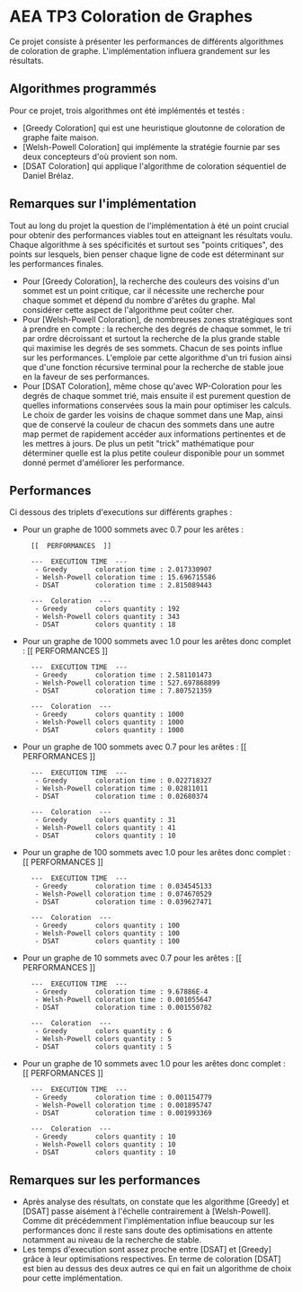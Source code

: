 # AEA TP3 Coloration de Graphes
Ce projet consiste à présenter les performances de différents algorithmes de coloration de graphe. L'implémentation influera grandement sur les résultats. 


## Algorithmes programmés
Pour ce projet, trois algorithmes ont été implémentés et testés : 

* [Greedy Coloration] qui est une heuristique gloutonne de coloration de graphe faite maison.
* [Welsh-Powell Coloration] qui implémente la stratégie fournie par ses deux concepteurs d'où provient son nom.
* [DSAT Coloration] qui applique l'algorithme de coloration séquentiel de Daniel Brélaz.

## Remarques sur l'implémentation
Tout au long du projet la question de l'implémentation à été un point crucial pour obtenir des performances viables tout en atteignant les résultats voulu. Chaque algorithme à ses spécificités et surtout ses "points critiques", des points sur lesquels, bien penser chaque ligne de code est déterminant sur les performances finales.
* Pour [Greedy Coloration], la recherche des couleurs des voisins d'un sommet est un point critique, car il nécessite une recherche pour chaque sommet et dépend du nombre d'arêtes du graphe. Mal considérer cette aspect de l'algorithme peut coûter cher.
* Pour [Welsh-Powell Coloration], de nombreuses zones stratégiques sont à prendre en compte : la recherche des degrés de chaque sommet, le tri par ordre décroissant et surtout la recherche de la plus grande stable qui maximise les degrés de ses sommets. Chacun de ses points influe sur les performances. L'emploie par cette algorithme d'un tri fusion ainsi que d'une fonction récursive terminal pour la recherche de stable joue en la faveur de ses performances.
* Pour [DSAT Coloration], même chose qu'avec WP-Coloration pour les degrés de chaque sommet trié, mais ensuite il est purement question de quelles informations conservées sous la main pour optimiser les calculs. Le choix de garder les voisins de chaque sommet dans une Map, ainsi que de conservé la couleur de chacun des sommets dans une autre map permet de rapidement accéder aux informations pertinentes et de les mettres à jours. De plus un petit "trick" mathématique pour déterminer quelle est la plus petite couleur disponible pour un sommet donné permet d'améliorer les performance.

## Performances
Ci dessous des triplets d'executions sur différents graphes :

* Pour un graphe de 1000 sommets avec 0.7 pour les arêtes : 

        [[  PERFORMANCES  ]] 
        
        ---  EXECUTION TIME  ---
         - Greedy       coloration time : 2.017330907
         - Welsh-Powell coloration time : 15.696715586
         - DSAT         coloration time : 2.815089443
        
        ---  Coloration  ---
         - Greedy       colors quantity : 192
         - Welsh-Powell colors quantity : 343
         - DSAT         colors quantity : 18

* Pour un graphe de 1000 sommets avec 1.0 pour les arêtes donc complet :
        [[  PERFORMANCES  ]] 
        
        ---  EXECUTION TIME  ---
         - Greedy       coloration time : 2.581101473
         - Welsh-Powell coloration time : 527.697868899
         - DSAT         coloration time : 7.807521359
        
        ---  Coloration  ---
         - Greedy       colors quantity : 1000
         - Welsh-Powell colors quantity : 1000
         - DSAT         colors quantity : 1000

* Pour un graphe de 100 sommets avec 0.7 pour les arêtes :
        [[  PERFORMANCES  ]] 
        
        ---  EXECUTION TIME  ---
         - Greedy       coloration time : 0.022718327
         - Welsh-Powell coloration time : 0.02811011
         - DSAT         coloration time : 0.02680374
        
        ---  Coloration  ---
         - Greedy       colors quantity : 31
         - Welsh-Powell colors quantity : 41
         - DSAT         colors quantity : 10
* Pour un graphe de 100 sommets avec 1.0 pour les arêtes donc complet :
        [[  PERFORMANCES  ]] 
        
        ---  EXECUTION TIME  ---
         - Greedy       coloration time : 0.034545133
         - Welsh-Powell coloration time : 0.074670529
         - DSAT         coloration time : 0.039627471
        
        ---  Coloration  ---
         - Greedy       colors quantity : 100
         - Welsh-Powell colors quantity : 100
         - DSAT         colors quantity : 100

* Pour un graphe de 10 sommets avec 0.7 pour les arêtes :
        [[  PERFORMANCES  ]] 
        
        ---  EXECUTION TIME  ---
         - Greedy       coloration time : 9.67886E-4
         - Welsh-Powell coloration time : 0.001055647
         - DSAT         coloration time : 0.001550782
        
        ---  Coloration  ---
         - Greedy       colors quantity : 6
         - Welsh-Powell colors quantity : 5
         - DSAT         colors quantity : 5

* Pour un graphe de 10 sommets avec 1.0 pour les arêtes donc complet :
        [[  PERFORMANCES  ]] 
        
        ---  EXECUTION TIME  ---
         - Greedy       coloration time : 0.001154779
         - Welsh-Powell coloration time : 0.001895747
         - DSAT         coloration time : 0.001993369
        
        ---  Coloration  ---
         - Greedy       colors quantity : 10
         - Welsh-Powell colors quantity : 10
         - DSAT         colors quantity : 10

## Remarques sur les performances
* Après analyse des résultats, on constate que les algorithme [Greedy] et [DSAT] passe aisément à l'échelle contrairement à [Welsh-Powell]. Comme dit précédemment l'implémentation influe beaucoup sur les performances donc il reste sans doute des optimisations en attente notamment au niveau de la recherche de stable.
* Les temps d'execution sont assez proche entre [DSAT] et [Greedy] grâce à leur optimisations respectives.
En terme de coloration [DSAT] est bien au dessus des deux autres ce qui en fait un algorithme de choix pour cette implémentation.



